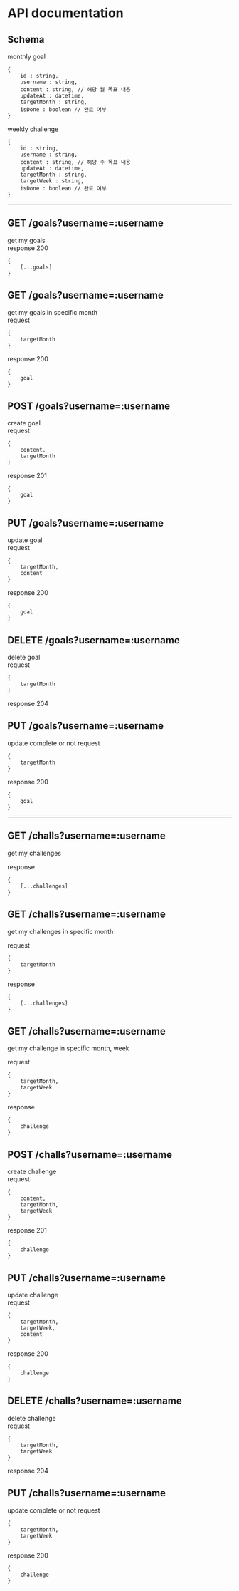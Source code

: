 # API documentation

## Schema

monthly goal

```
{
    id : string,
    username : string,
    content : string, // 해당 월 목표 내용
    updateAt : datetime,
    targetMonth : string,
    isDone : boolean // 완료 여부
}
```

weekly challenge

```
{
    id : string,
    username : string,
    content : string, // 해당 주 목표 내용
    updateAt : datetime,
    targetMonth : string,
    targetWeek : string,
    isDone : boolean // 완료 여부
}
```

---

## GET /goals?username=:username

get my goals <br>
response 200

```
{
    [...goals]
}
```

## GET /goals?username=:username

get my goals in specific month <br>
request

```
{
    targetMonth
}
```

response 200

```
{
    goal
}
```

## POST /goals?username=:username

create goal <br>
request

```
{
    content,
    targetMonth
}
```

response 201

```
{
    goal
}
```

## PUT /goals?username=:username

update goal <br>
request

```
{
    targetMonth,
    content
}
```

response 200

```
{
    goal
}
```

## DELETE /goals?username=:username

delete goal <br>
request

```
{
    targetMonth
}
```

response 204

## PUT /goals?username=:username

update complete or not
request

```
{
    targetMonth
}
```

response 200

```
{
    goal
}
```

---

## GET /challs?username=:username

get my challenges

response

```
{
    [...challenges]
}
```

## GET /challs?username=:username

get my challenges in specific month

request

```
{
    targetMonth
}
```

response

```
{
    [...challenges]
}
```

## GET /challs?username=:username

get my challenge in specific month, week

request

```
{
    targetMonth,
    targetWeek
}
```

response

```
{
    challenge
}
```

## POST /challs?username=:username

create challenge <br>
request

```
{
    content,
    targetMonth,
    targetWeek
}
```

response 201

```
{
    challenge
}
```

## PUT /challs?username=:username

update challenge <br>
request

```
{
    targetMonth,
    targetWeek,
    content
}
```

response 200

```
{
    challenge
}
```

## DELETE /challs?username=:username

delete challenge <br>
request

```
{
    targetMonth,
    targetWeek
}
```

response 204

## PUT /challs?username=:username

update complete or not
request

```
{
    targetMonth,
    targetWeek
}
```

response 200

```
{
    challenge
}
```
